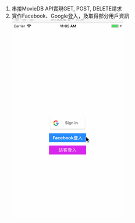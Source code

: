 1. 串接MovieDB API實現GET, POST, DELETE請求
2. 實作Facebook、Google登入，及取得部分用戶資訊
![AppPhoto.gif](AppPhoto.gif)
